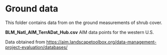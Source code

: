 # Ground data

This folder contains data from on the ground measurements of shrub cover. 

__BLM_Natl_AIM_TerrADat_Hub.csv__ AIM data points for the western U.S. 

Data obtained from https://aim.landscapetoolbox.org/data-management-project-evaluation/databases/



